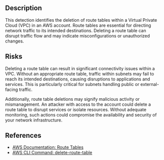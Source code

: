 ## Description

This detection identifies the deletion of route tables within a Virtual Private Cloud (VPC) in an AWS account. Route tables are essential for directing network traffic to its intended destinations. Deleting a route table can disrupt traffic flow and may indicate misconfigurations or unauthorized changes.

## Risks

Deleting a route table can result in significant connectivity issues within a VPC. Without an appropriate route table, traffic within subnets may fail to reach its intended destinations, causing disruptions to applications and services. This is particularly critical for subnets handling public or external-facing traffic.

Additionally, route table deletions may signify malicious activity or mismanagement. An attacker with access to the account could delete a route table to disrupt services or isolate resources. Without adequate monitoring, such actions could compromise the availability and security of your network infrastructure.

## References

- [AWS Documentation: Route Tables](https://docs.aws.amazon.com/vpc/latest/userguide/VPC_Route_Tables.html)
- [AWS CLI Command: delete-route-table](https://docs.aws.amazon.com/cli/latest/reference/ec2/delete-route-table.html)
